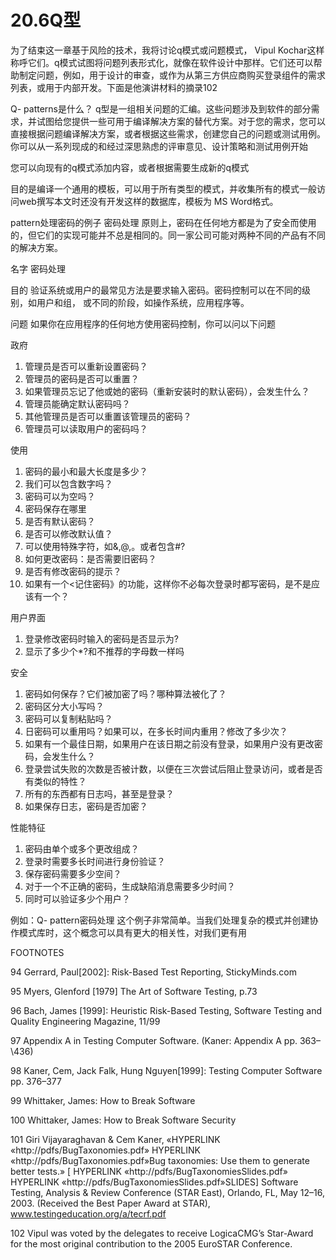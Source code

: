 # 20.6Q型


为了结束这一章基于风险的技术，我将讨论q模式或问题模式， Vipul Kochar这样称呼它们。q模式试图将问题列表形式化，就像在软件设计中那样。它们还可以帮助制定问题，例如，用于设计的审查，或作为从第三方供应商购买登录组件的需求列表，或用于内部开发。下面是他演讲材料的摘录102

Q- patterns是什么？
q型是一组相关问题的汇编。这些问题涉及到软件的部分需求，并试图给您提供一些可用于编译解决方案的替代方案。对于您的需求，您可以直接根据问题编译解决方案，或者根据这些需求，创建您自己的问题或测试用例。你可以从一系列现成的和经过深思熟虑的评审意见、设计策略和测试用例开始

您可以向现有的q模式添加内容，或者根据需要生成新的q模式

目的是编译一个通用的模板，可以用于所有类型的模式，并收集所有的模式一般访问web撰写本文时还没有开发这样的数据库，模板为 MS Word格式。

pattern处理密码的例子
密码处理
原则上，密码在任何地方都是为了安全而使用的，但它们的实现可能并不总是相同的。同一家公司可能对两种不同的产品有不同的解决方案。

名字
密码处理

目的
验证系统或用户的最常见方法是要求输入密码。密码控制可以在不同的级别，如用户和组，
或不同的阶段，如操作系统，应用程序等。

问题
如果你在应用程序的任何地方使用密码控制，你可以问以下问题

政府
1. 管理员是否可以重新设置密码？
2. 管理员的密码是否可以重置？
3. 如果管理员忘记了他或她的密码（重新安装时的默认密码），会发生什么？
4. 管理员能确定默认密码吗？
5. 其他管理员是否可以重置该管理员的密码？
6. 管理员可以读取用户的密码吗？

使用
1. 密码的最小和最大长度是多少？
2. 我们可以包含数字吗？
3. 密码可以为空吗？
4. 密码保存在哪里
5. 是否有默认密码？
6. 是否可以修改默认值？
7. 可以使用特殊字符，如&,@,。或者包含#?
8. 如何更改密码：是否需要旧密码？
9. 是否有修改密码的提示？
10. 如果有一个<记住密码》的功能，这样你不必每次登录时都写密码，是不是应该有一个？

用户界面
1. 登录修改密码时输入的密码是否显示为?
2. 显示了多少个*?和不推荐的字母数一样吗

安全
1. 密码如何保存？它们被加密了吗？哪种算法被化了？
2. 密码区分大小写吗？
3. 密码可以复制粘贴吗？
4. 日密码可以重用吗？如果可以，在多长时间内重用？修改了多少次？
5. 如果有一个最佳日期，如果用户在该日期之前没有登录，如果用户没有更改密码，会发生什么？
6. 登录尝试失败的次数是否被计数，以便在三次尝试后阻止登录访问，或者是否有类似的特性？
7. 所有的东西都有日志吗，甚至是登录？
8. 如果保存日志，密码是否加密？

性能特征
1. 密码由单个或多个更改组成？
2. 登录时需要多长时间进行身份验证？
3. 保存密码需要多少空间？
4. 对于一个不正确的密码，生成缺陷消息需要多少时间？
5. 同时可以验证多少个用户？

例如：Q- pattern密码处理
这个例子非常简单。当我们处理复杂的模式并创建协作模式库时，这个概念可以具有更大的相关性，对我们更有用

FOOTNOTES

94 Gerrard, Paul[2002]: Risk-Based Test Reporting, StickyMinds.com

95 Myers, Glenford [1979] The Art of Software Testing, p.73

96 Bach, James [1999]: Heuristic Risk-Based Testing, Software Testing and Quality Engineering Magazine, 11/99

97 Appendix A in Testing Computer Software. (Kaner: Appendix A pp. 363–\436) 

98 Kaner, Cem, Jack Falk, Hung Nguyen[1999]: Testing Computer Software pp. 376–377

99 Whittaker, James: How to Break Software 

100 Whittaker, James: How to Break Software Security

101 Giri Vijayaraghavan & Cem Kaner, «HYPERLINK «http://pdfs/BugTaxonomies.pdf» HYPERLINK «http://pdfs/BugTaxonomies.pdf»Bug taxonomies: Use them to generate better tests.»  [ HYPERLINK «http://pdfs/BugTaxonomiesSlides.pdf» HYPERLINK «http://pdfs/BugTaxonomiesSlides.pdf»SLIDES] Software Testing, Analysis & Review Conference (STAR East), Orlando, FL, May 12–16, 2003. (Received the Best Paper Award at STAR), www.testingeducation.org/a/tecrf.pdf

102 Vipul was voted by the delegates to receive LogicaCMG’s Star-Award for the most original contribution to the 2005 EuroSTAR Conference.

